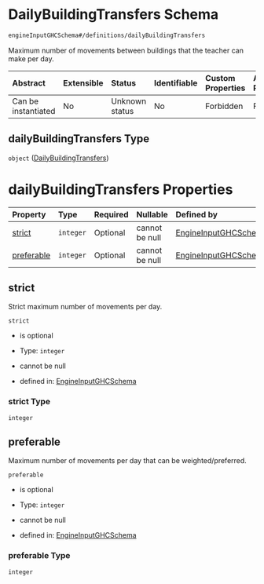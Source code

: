 # DailyBuildingTransfers Schema

```txt
engineInputGHCSchema#/definitions/dailyBuildingTransfers
```

Maximum number of movements between buildings that the teacher can make per day.

| Abstract            | Extensible | Status         | Identifiable | Custom Properties | Additional Properties | Access Restrictions | Defined In                                                        |
| :------------------ | :--------- | :------------- | :----------- | :---------------- | :-------------------- | :------------------ | :---------------------------------------------------------------- |
| Can be instantiated | No         | Unknown status | No           | Forbidden         | Forbidden             | none                | [ghc.schema.json*](../out/ghc.schema.json "open original schema") |

## dailyBuildingTransfers Type

`object` ([DailyBuildingTransfers](ghc-definitions-dailybuildingtransfers.md))

# dailyBuildingTransfers Properties

| Property                  | Type      | Required | Nullable       | Defined by                                                                                                                                                               |
| :------------------------ | :-------- | :------- | :------------- | :----------------------------------------------------------------------------------------------------------------------------------------------------------------------- |
| [strict](#strict)         | `integer` | Optional | cannot be null | [EngineInputGHCSchema](ghc-definitions-dailybuildingtransfers-properties-strict.md "engineInputGHCSchema#/definitions/dailyBuildingTransfers/properties/strict")         |
| [preferable](#preferable) | `integer` | Optional | cannot be null | [EngineInputGHCSchema](ghc-definitions-dailybuildingtransfers-properties-preferable.md "engineInputGHCSchema#/definitions/dailyBuildingTransfers/properties/preferable") |

## strict

Strict maximum number of movements per day.

`strict`

*   is optional

*   Type: `integer`

*   cannot be null

*   defined in: [EngineInputGHCSchema](ghc-definitions-dailybuildingtransfers-properties-strict.md "engineInputGHCSchema#/definitions/dailyBuildingTransfers/properties/strict")

### strict Type

`integer`

## preferable

Maximum number of movements per day that can be weighted/preferred.

`preferable`

*   is optional

*   Type: `integer`

*   cannot be null

*   defined in: [EngineInputGHCSchema](ghc-definitions-dailybuildingtransfers-properties-preferable.md "engineInputGHCSchema#/definitions/dailyBuildingTransfers/properties/preferable")

### preferable Type

`integer`
